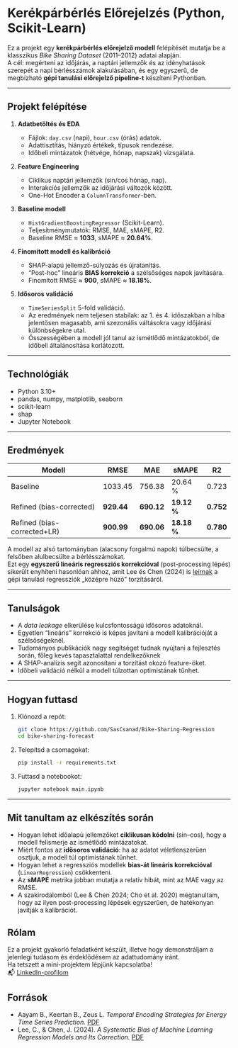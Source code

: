 # Kerékpárbérlés Előrejelzés (Python, Scikit-Learn)

Ez a projekt egy **kerékpárbérlés előrejelző modell** felépítését mutatja be a klasszikus *Bike Sharing Dataset* (2011–2012) adatai alapján.  
A cél: megérteni az időjárás, a naptári jellemzők és az idényhatások szerepét a napi bérlésszámok alakulásában, és egy egyszerű, de megbízható **gépi tanulási előrejelző pipeline-t** készíteni Pythonban.

---

## Projekt felépítése

1. **Adatbetöltés és EDA**
   - Fájlok: `day.csv` (napi), `hour.csv` (órás) adatok.
   - Adattisztítás, hiányzó értékek, típusok rendezése.
   - Időbeli mintázatok (hétvége, hónap, napszak) vizsgálata.

2. **Feature Engineering**
   - Ciklikus naptári jellemzők (sin/cos hónap, nap).
   - Interakciós jellemzők az időjárási változók között.
   - One-Hot Encoder a `ColumnTransformer`-ben.

3. **Baseline modell**
   - `HistGradientBoostingRegressor` (Scikit-Learn).
   - Teljesítménymutatók: RMSE, MAE, sMAPE, R2.
   - Baseline RMSE ≈ **1033**, sMAPE ≈ **20.64%**.

4. **Finomított modell és kalibráció**
   - SHAP-alapú jellemző-súlyozás és újratanítás.
   - “Post-hoc” lineáris **BIAS korrekció** a szélsőséges napok javítására.
   - Finomított RMSE ≈ **900**, sMAPE ≈ **18.18%**.

5. **Idősoros validáció**
   - `TimeSeriesSplit` 5-fold validáció.
   - Az eredmények nem teljesen stabilak: az 1. és 4. időszakban a hiba jelentősen magasabb, ami szezonális váltásokra vagy időjárási különbségekre utal.
   - Összességében a modell jól tanul az ismétlődő mintázatokból, de időbeli általánosítása korlátozott.

---

## Technológiák

- Python 3.10+
- pandas, numpy, matplotlib, seaborn
- scikit-learn
- shap
- Jupyter Notebook

---

## Eredmények

| Modell | RMSE | MAE | sMAPE | R2 |
|--------|------|-----|-------|----|
| Baseline | 1033.45 | 756.38 | 20.64 % | 0.723 |
| Refined (bias-corrected) | **929.44** | **690.12** | **19.12 %** | **0.752** |
| Refined (bias-corrected+LR) | **900.99** | **690.06** | **18.18 %** | **0.780** |

A modell az alsó tartományban (alacsony forgalmú napok) túlbecsülte, a felsőben alulbecsülte a bérlésszámokat.  
Ezt egy **egyszerű lineáris regressziós korrekcióval** (post-processing lépés) sikerült enyhíteni hasonlóan ahhoz, amit Lee és Chen (2024) is [leírnak](https://arxiv.org/html/2405.15950v2) a gépi tanulási regressziók „középre húzó” torzításáról.

---

## Tanulságok

- A *data leakage* elkerülése kulcsfontosságú idősoros adatoknál.  
- Egyetlen “lineáris” korrekció is képes javítani a modell kalibrációját a szélsőségeknél.  
- Tudományos publikációk nagy segítséget tudnak nyújtani a fejlesztés során, főleg kevés tapasztalattal rendelkezőknek
- A SHAP-analízis segít azonosítani a torzítást okozó feature-öket.  
- Időbeli validáció nélkül a modell túlzottan optimistának tűnhet.

---
## Hogyan futtasd

1. Klónozd a repót:
   ```bash
   git clone https://github.com/SasCsanad/Bike-Sharing-Regression
   cd bike-sharing-forecast
   ```
2. Telepítsd a csomagokat:
   ```bash
   pip install -r requirements.txt
   ```
3. Futtasd a notebookot:
   ```bash
   jupyter notebook main.ipynb
   ```

---

## Mit tanultam az elkészítés során

- Hogyan lehet időalapú jellemzőket **ciklikusan kódolni** (sin–cos), hogy a modell felismerje az ismétlődő mintázatokat.  
- Miért fontos az **idősoros validáció**: ha az adatot véletlenszerűen osztjuk, a modell túl optimistának tűnhet.  
- Hogyan lehet a regressziós modellek **bias-át lineáris korrekcióval** (`LinearRegression`) csökkenteni.  
- Az **sMAPE** metrika jobban mutatja a relatív hibát, mint az MAE vagy az RMSE.  
- A szakirodalomból (Lee & Chen 2024; Cho et al. 2020) megtanultam, hogy az ilyen post-processing lépések egyszerűen, de hatékonyan javítják a kalibrációt.  


## Rólam

Ez a projekt gyakorló feladatként készült, illetve hogy demonstráljam a jelenlegi tudásom és érdeklődésem az adattudomány iránt.  
Ha tetszett a mini-projektem lépjünk kapcsolatba!  
📬 [LinkedIn-profilom](https://www.linkedin.com/in/csan%C3%A1d-sas-495362234/)


## Források  
- Aayam B., Keertan B., Zeus L. *Temporal Encoding Strategies for Energy Time Series Prediction.* [PDF](https://arxiv.org/pdf/2503.15456)
- Lee, C., & Chen, J. (2024). *A Systematic Bias of Machine Learning Regression Models and Its Correction.* [PDF](https://arxiv.org/html/2405.15950v2)  

